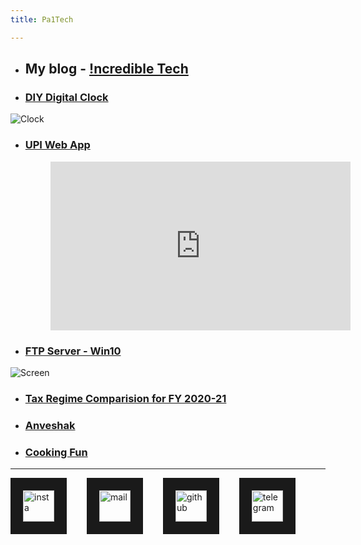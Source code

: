 ```yaml
---
title: Pa1Tech

---
```


* ## My blog - <a href="https://pa1tech.github.io/blog/" target="_blank">!ncredible Tech</a>

* ### <a href="https://pa1tech.github.io/DIY-Digital-Clock/" target="_blank">DIY Digital Clock</a>
![Clock](https://pa1tech.github.io/DIY-Digital-Clock/media/photo2.jpg "Clock")

* ### <a href="https://pa1tech.github.io/upi.html" target="_blank">UPI Web App</a>
	<figure class="video_container">
	  <iframe width="480" height="270" src="https://www.youtube.com/embed/qXvwXBQ5YGM" frameborder="0" allowfullscreen="true"> </iframe>
	</figure>

* ### <a href="https://pa1tech.github.io/ftp.html" target="_blank">FTP Server - Win10</a>
![Screen](https://raw.githubusercontent.com/pa1tech/ftpServer/master/pics/v2.jpg)

* ### <a href="https://pa1tech.github.io/tax_regime/" target="_blank">Tax Regime Comparision for FY 2020-21</a>

* ### <a href="https://pa1tech.github.io/anveshak/" target="_blank">Anveshak</a>

* ### <a href="https://www.youtube.com/playlist?list=PLVJjzyMTH9lJVxrVWx3xViB_EVAl2jqXx" target="_blank">Cooking Fun</a>
***

<a href="https://twitter.com/pa1tech/
" target="_blank"><img src="https://cdn2.iconfinder.com/data/icons/social-media-2285/512/1_Twitter3_colored_svg-128.png" 
alt="insta" width="50" height="50" border="20" /></a>&emsp;&emsp;
<a href="mailto:pa1_tech@outlook.com
" target="_blank"><img src="https://cdn1.iconfinder.com/data/icons/unigrid-bluetone-multimedia-vol-4/60/020_169_mail_email_envelope_message-128.png" 
alt="mail" width="50" height="50" border="20" /></a>&emsp;&emsp;
<a href="https://github.com/pa1tech/
" target="_blank"><img src="https://cdn0.iconfinder.com/data/icons/octicons/1024/mark-github-128.png" 
alt="github" width="50" height="50" border="20" /></a>&emsp;&emsp;
<a href="https://t.me/pa1tech/
" target="_blank"><img src="https://cdn3.iconfinder.com/data/icons/social-icons-33/512/Telegram-128.png" 
alt="telegram" width="50" height="50" border="20" /></a>
